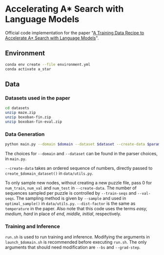 # Accelerating A* Search with Language Models

Official code implementation for the paper "[A Training Data Recipe to Accelerate A* Search with Language Models](https://arxiv.org/abs/2407.09985)".

## Environment

```bash
conda env create --file environment.yml
conda activate a_star
```

## Data

### Datasets used in the paper
```bash
cd datasets
unzip maze.zip
unzip boxoban-fin.zip
unzip boxoban-fin-eval.zip
```

### Data Generation
```bash
python main.py --domain $domain --dataset $dataset --create-data $parameters --job data_gen
```

The choices for ```--domain``` and ```--dataset``` can be found in the parser choices, in ```main.py```. 

```--create-data``` takes an ordered sequence of numbers, directly passed to ```create_$domain_dataset()``` in ```data/utils.py```.

To only sample new nodes, without creating a new puzzle file, pass 0 for ```num_train```, ```num_val``` and ```num_test``` in ```--create-data```. The number of sequences sampled per puzzle is controlled by ```--train-seqs``` and ```--val-seqs```. The sampling method is given by ```--sample``` and used in ```optimal_sample()``` in ```data/utils.py```. ```--dist-factor``` is the same as ```temperature``` in the paper. Also note that this code uses the terms *easy, medium, hard* in place of *end, middle, initial*, respectively.

### Training and Inference
```run.sh``` is used to run training and inference. Modifying the arguments in ```launch_$domain.sh``` is recommended before executing ```run.sh```. The only arguments that should need modification are ```--bs``` and ```--grad-step```.
